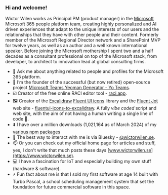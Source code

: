 ### Hi and welcome!

Wictor Wilen works as Principal PM (product manager) in the [Microsoft](https://www.microsoft.com) Microsoft 365 people platform team, creating highly personalized and AI driven experiences that adapt to the unique interests of our users and the relationships that they have with other people and their content. Formerly member of the Microsoft Regional Director network and a SharePoint MVP for twelve years, as well as an author and a well known international speaker. Before joining the Microsoft mothership I spent two and a half decades as a consultant professional on top of the Microsoft stack, from developer, to architect to innovation lead at global consulting firms.

- 💬 Ask me about anything related to people and profiles for the Microsoft 365 platform.
- 🔭 I’m the founder of the successful (but now retired) open-source project [Microsoft Teams Yeoman Generator - Yo Teams](https://aka.ms/yoteams).
- ☑️ Creator of the free online RACI editor tool - [raci.app](https://raci.app).
- 🖼️ Creator of the [Excalidraw](https://excalidraw.com/) [Fluent UI icons](https://fluent2.microsoft.design/iconography) library and the [Fluent Jot](https://fluentjot.design) web site - [fluentui-icons-to-excalidraw](https://github.com/wictorwilen/fluentui-icons-to-excalidraw). A fully *vibe coded* script and web site, with the aim of not having a human writing a single line of code 🤖.
- ⬇️ I have over a million downloads (1,021,164 as of March 2024) of my [various npm packages](https://www.npmjs.com/~wictorwilen)
- 🦋 The best way to interact with me is via Bluesky - [@wictorwilen.se](https://bsky.app/profile/wictorwilen.se).
- 📫 Or you can check out my official home page for articles and stuff, yes, I don't write that much posts these days [www.wictorwilen.se](https://www.wictorwilen.se).
- 💻 I have a fascination for IoT and especially building my own stuff (hardware & software).
- ⚡ Fun fact about me is that I sold my first software at age 14 built with Turbo Pascal, a school scheduling management system that set the foundation for future commercial software in this space.
